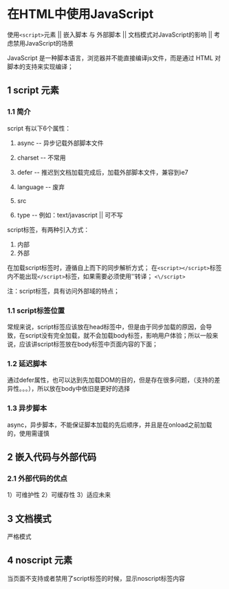 # 在HTML中使用JavaScript

使用`<script>`元素 || 嵌入脚本 与 外部脚本 || 文档模式对JavaScript的影响 || 考虑禁用JavaScript的场景

JavaScript 是一种脚本语言，浏览器并不能直接编译js文件，而是通过 HTML 对脚本的支持来实现编译；

## 1 script 元素

### 1.1 简介

script 有以下6个属性：

1) async -- 异步记载外部脚本文件

2) charset -- 不常用

3) defer -- 推迟到文档加载完成后，加载外部脚本文件，兼容到ie7

4) language -- 废弃

5) src

6) type -- 例如：text/javascript || 可不写

script标签，有两种引入方式：
1. 内部
2. 外部

在加载script标签时，遵循自上而下的同步解析方式；
在`<script></script>`标签内不能出现`</script>`标签，如果需要必须使用'\'转译；
`<\/script>`

注：script标签，具有访问外部域的特点；

### 1.1 script标签位置

常规来说，script标签应该放在head标签中，但是由于同步加载的原因，会导致，在script没有完全加载，就不会加载body标签，影响用户体验；所以一般来说，应该讲script标签放在body标签中页面内容的下面；

### 1.2 延迟脚本

通过defer属性，也可以达到先加载DOM的目的，但是存在很多问题，（支持的差异性。。。），所以放在body中依旧是更好的选择

### 1.3 异步脚本

async，异步脚本，不能保证脚本加载的先后顺序，并且是在onload之前加载的，使用需谨慎

## 2 嵌入代码与外部代码

### 2.1 外部代码的优点

1）可维护性
2）可缓存性
3）适应未来

## 3 文档模式

严格模式

## 4 noscript 元素
当页面不支持或者禁用了script标签的时候，显示noscript标签内容

